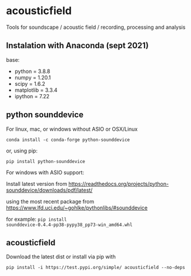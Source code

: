 # acousticfield
Tools for soundscape / acoustic field / recording, processing and analysis

## Instalation with Anaconda (sept 2021)
base:
- python = 3.8.8
- numpy = 1.20.1
- scipy = 1.6.2
- matplotlib = 3.3.4
- ipython = 7.22

## python sounddevice
For linux, mac, or windows without ASIO or OSX/Linux

`conda install -c conda-forge python-sounddevice`
 
or, using pip:

`pip install python-sounddevice`

For windows with ASIO support:

Install latest version from
https://readthedocs.org/projects/python-sounddevice/downloads/pdf/latest/

using the most recent package from 
https://www.lfd.uci.edu/~gohlke/pythonlibs/#sounddevice

for example:
`pip install sounddevice‑0.4.4‑pp38‑pypy38_pp73‑win_amd64.whl`

## acousticfield

Download the latest dist or install via pip with

`pip install -i https://test.pypi.org/simple/ acousticfield --no-deps`

